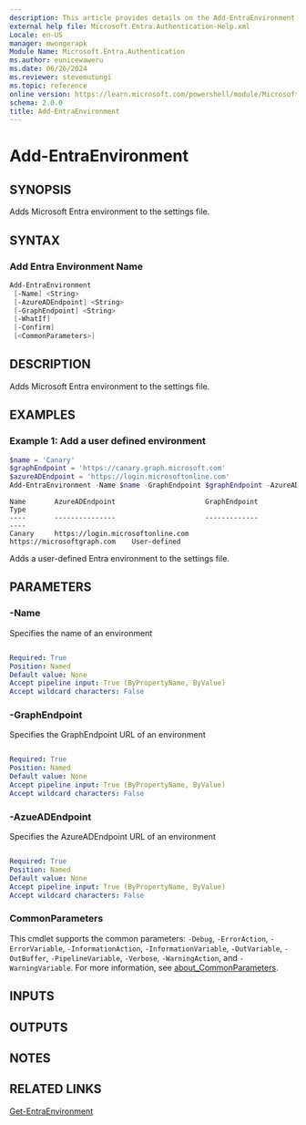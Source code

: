 ```yaml
---
description: This article provides details on the Add-EntraEnvironment command.
external help file: Microsoft.Entra.Authentication-Help.xml
Locale: en-US
manager: mwongerapk
Module Name: Microsoft.Entra.Authentication
ms.author: eunicewaweru
ms.date: 06/26/2024
ms.reviewer: stevemutungi
ms.topic: reference
online version: https://learn.microsoft.com/powershell/module/Microsoft.Entra/Add-EntraEnvironment
schema: 2.0.0
title: Add-EntraEnvironment
---
```


# Add-EntraEnvironment

## SYNOPSIS

Adds Microsoft Entra environment to the settings file.

## SYNTAX

### Add Entra Environment Name

```powershell
Add-EntraEnvironment
 [-Name] <String>
 [-AzureADEndpoint] <String>
 [-GraphEndpoint] <String>
 [-WhatIf]
 [-Confirm]
 [<CommonParameters>]
```

## DESCRIPTION

Adds Microsoft Entra environment to the settings file.

## EXAMPLES

### Example 1: Add a user defined environment

```powershell
$name = 'Canary'
$graphEndpoint = 'https://canary.graph.microsoft.com'
$azureADEndpoint = 'https://login.microsoftonline.com'
Add-EntraEnvironment -Name $name -GraphEndpoint $graphEndpoint -AzureADEndpoint $azureADEndpoint
```

```Output
Name       AzureADEndpoint                      GraphEndpoint                 Type
----       ---------------                      -------------                 ----
Canary     https://login.microsoftonline.com    https://microsoftgraph.com    User-defined
```

Adds a user-defined Entra environment to the settings file.

## PARAMETERS

### -Name

Specifies the name of an environment

```yaml

Required: True
Position: Named
Default value: None
Accept pipeline input: True (ByPropertyName, ByValue)
Accept wildcard characters: False
```

### -GraphEndpoint

Specifies the GraphEndpoint URL of an environment

```yaml

Required: True
Position: Named
Default value: None
Accept pipeline input: True (ByPropertyName, ByValue)
Accept wildcard characters: False
```

### -AzueADEndpoint

Specifies the AzureADEndpoint URL of an environment

```yaml

Required: True
Position: Named
Default value: None
Accept pipeline input: True (ByPropertyName, ByValue)
Accept wildcard characters: False
```

### CommonParameters

This cmdlet supports the common parameters: `-Debug`, `-ErrorAction`, `-ErrorVariable`, `-InformationAction`, `-InformationVariable`, `-OutVariable`, `-OutBuffer`, `-PipelineVariable`, `-Verbose`, `-WarningAction`, and `-WarningVariable`. For more information, see [about_CommonParameters](https://go.microsoft.com/fwlink/?LinkID=113216).

## INPUTS

## OUTPUTS

## NOTES

## RELATED LINKS

[Get-EntraEnvironment](Get-EntraEnvironment.md)

